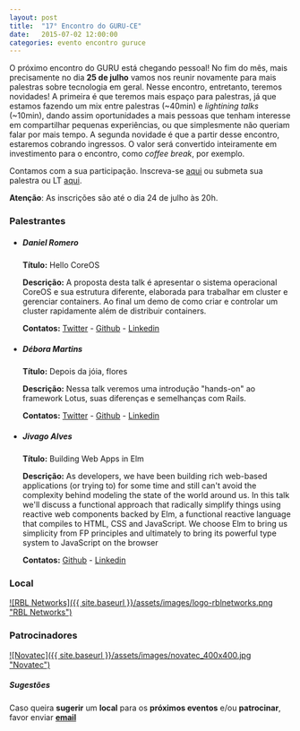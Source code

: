 ```yaml
---
layout: post
title:  "17° Encontro do GURU-CE"
date:   2015-07-02 12:00:00
categories: evento encontro guruce
---
```


O próximo encontro do GURU está chegando pessoal! No fim do mês, mais precisamente no dia **25 de julho** vamos nos reunir novamente para mais palestras sobre tecnologia em geral. Nesse encontro, entretanto, teremos novidades! A primeira é que teremos mais espaço para palestras, já que estamos fazendo um mix entre palestras (~40min) e _lightining talks_ (~10min), dando assim oportunidades a mais pessoas que tenham interesse em compartilhar pequenas experiências, ou que simplesmente não queriam falar por mais tempo. A segunda novidade é que a partir desse encontro, estaremos cobrando ingressos. O valor será convertido inteiramente em investimento para o encontro, como _coffee break_, por exemplo.

Contamos com a sua participação. Inscreva-se [aqui](http://www.eventick.com.br/17o-encontro-do-guru-ce) ou submeta sua palestra ou LT [aqui](http://call4paperz.com/events/17-encontro-guru-ce).

**Atenção**: As inscrições são até o dia 24 de julho às 20h.

### Palestrantes

- ##### Daniel Romero
    __Título:__ Hello CoreOS

    __Descrição:__ A proposta desta talk é apresentar o sistema operacional CoreOS e sua estrutura diferente, elaborada para trabalhar em cluster e gerenciar containers. Ao final um demo de como criar e controlar um cluster rapidamente além de distribuir containers.

    __Contatos:__ [Twitter](https://twitter.com/infoslack) - [Github](https://github.com/infoslack) - [Linkedin](https://www.linkedin.com/in/infoslack)

- ##### Débora Martins
    __Título:__ Depois da jóia, flores

    __Descrição:__ Nessa talk veremos uma introdução "hands-on" ao framework Lotus, suas diferenças e semelhanças com Rails.

    __Contatos:__ [Twitter](https://twitter.com/dehvmartins) - [Github](https://github.com/dehvmartins) - [Linkedin](https://www.linkedin.com/in/dehvmartins)

- ##### Jivago Alves
    __Título:__  Building Web Apps in Elm 

    __Descrição:__ As developers, we have been building rich web-based applications (or trying to) for some time and still can't avoid the complexity behind modeling the state of the world around us. In this talk we'll discuss a functional approach that radically simplify things using reactive web components backed by Elm, a functional reactive language that compiles to HTML, CSS and JavaScript. We choose Elm to bring us simplicity from FP principles and ultimately to bring its powerful type system to JavaScript on the browser

    __Contatos:__ [Github](https://github.com/jivagoalves) - [Linkedin](https://www.linkedin.com/in/jivagoalves)


### Local

[![RBL Networks]({{ site.baseurl }}/assets/images/logo-rblnetworks.png "RBL Networks")](http://www.rblnetworks.com.br)

### Patrocinadores

[![Novatec]({{ site.baseurl }}/assets/images/novatec_400x400.jpg "Novatec")](http://www.novatec.com.br)


##### Sugestões

Caso queira __sugerir__ um __local__ para os __próximos eventos__ e/ou __patrocinar__, favor enviar __[email](mailto:%66%69%6C%69%70%65%62%61%72%63%6F%73%40%67%6D%61%69%6C%2E%63%6F%6D%2C%68%65%72%6D%69%6E%69%6F%63%65%73%61%72%40%67%6D%61%69%6C%2E%63%6F%6D)__
